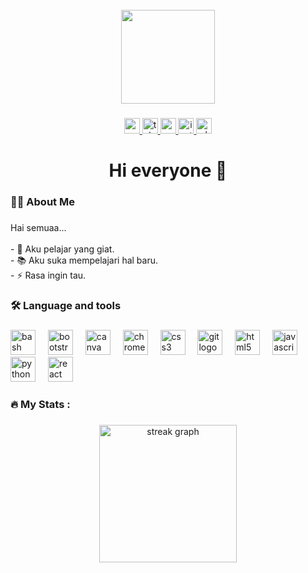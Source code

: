 <br clear="both">

<div align="center">
  <img height="150" src="https://telegra.ph/file/96f0c6b46dbb04a22797b.png"  />
</div>

###

<div align="center">
  <a href="https://youtube.com/@cranxdr?si=k2vsia6ntv5C41fh" target="_blank">
    <img src="https://img.shields.io/static/v1?message=Cranz%20Cynix&logo=youtube&label=&color=FF0000&logoColor=white&labelColor=&style=for-the-badge" height="25" alt="youtube logo"  />
  </a>
  <a href="https://t.me/AizenCynix" target="_blank">
    <img src="https://img.shields.io/static/v1?message=Aizen%20Cynix&logo=telegram&label=&color=2CA5E0&logoColor=white&labelColor=&style=for-the-badge" height="25" alt="telegram logo"  />
  </a>
  <a href="danz230623@gmail.con" target="_blank">
    <img src="https://img.shields.io/static/v1?message=Gmail&logo=gmail&label=&color=D14836&logoColor=white&labelColor=&style=for-the-badge" height="25" alt="gmail logo"  />
  </a>
  <a href="https://www.instagram.com/chic.dani_23?igsh=bm16ZW5ybG5iaTVy" target="_blank">
    <img src="https://img.shields.io/static/v1?message=@Chic.Dani&logo=instagram&label=&color=E4405F&logoColor=white&labelColor=&style=for-the-badge" height="25" alt="instagram logo"  />
  </a>
  <a href="https://wa.me/6285956071065" target="_blank">
    <img src="https://img.shields.io/static/v1?message=Chic.Dani&logo=whatsapp&label=&color=25D366&logoColor=white&labelColor=&style=for-the-badge" height="25" alt="whatsapp logo"  />
  </a>
</div>

###

<h1 align="center">Hi everyone 👋</h1>

###

<h3 align="left">👩‍💻  About Me</h3>

###

<p align="left">Hai semuaa... <br><br>- 🔭 Aku pelajar yang giat. <br>- 📚 Aku suka mempelajari hal baru. <br>- ⚡ Rasa ingin tau.</p>

###

<h3 align="left">🛠 Language and tools</h3>

###

<div align="left">
  <img src="https://cdn.jsdelivr.net/gh/devicons/devicon/icons/bash/bash-original.svg" height="40" alt="bash logo"  />
  <img width="12" />
  <img src="https://cdn.jsdelivr.net/gh/devicons/devicon/icons/bootstrap/bootstrap-original.svg" height="40" alt="bootstrap logo"  />
  <img width="12" />
  <img src="https://cdn.jsdelivr.net/gh/devicons/devicon/icons/canva/canva-original.svg" height="40" alt="canva logo"  />
  <img width="12" />
  <img src="https://cdn.jsdelivr.net/gh/devicons/devicon/icons/chrome/chrome-original.svg" height="40" alt="chrome logo"  />
  <img width="12" />
  <img src="https://cdn.jsdelivr.net/gh/devicons/devicon/icons/css3/css3-original.svg" height="40" alt="css3 logo"  />
  <img width="12" />
  <img src="https://cdn.jsdelivr.net/gh/devicons/devicon/icons/git/git-original.svg" height="40" alt="git logo"  />
  <img width="12" />
  <img src="https://cdn.jsdelivr.net/gh/devicons/devicon/icons/html5/html5-original.svg" height="40" alt="html5 logo"  />
  <img width="12" />
  <img src="https://cdn.jsdelivr.net/gh/devicons/devicon/icons/javascript/javascript-original.svg" height="40" alt="javascript logo"  />
  <img width="12" />
  <img src="https://cdn.jsdelivr.net/gh/devicons/devicon/icons/python/python-original.svg" height="40" alt="python logo"  />
  <img width="12" />
  <img src="https://cdn.jsdelivr.net/gh/devicons/devicon/icons/react/react-original.svg" height="40" alt="react logo"  />
</div>

###

<h3 align="left">🔥   My Stats :</h3>

###

<div align="center">
  <img src="https://streak-stats.demolab.com?user=DaniMulyawan&locale=en&mode=daily&theme=dark&hide_border=false&border_radius=5&order=3" height="220" alt="streak graph"  />
</div>

###
